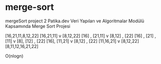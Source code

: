 # merge-sort
mergeSort project 2
Patika.dev Veri Yapıları ve Algoritmalar Modülü Kapsamında Merge Sort Projesi

[16,21,11,8,12,22] [16,21,11] v [8,12,22] [16] , [21,11] v [8,12] , [22] [16] , [21] , [11] v [8], [12] , [22] [16], [11,21] v [8,12] , [22] [11,16,21] v [8,12,22] [8,11,12,16,21,22]

O(nlogn)
